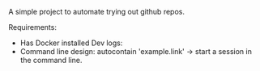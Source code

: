 A simple project to automate trying out github repos.

Requirements:
- Has Docker installed
Dev logs:
- Command line design: autocontain 'example.link' -> start a session in the command line.

